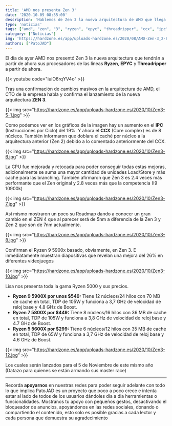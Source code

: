 ```yaml
---
title: 'AMD nos presenta Zen 3'
date: '2020-10-09 08:35:00'
description: 'Hablemos de Zen 3 la nueva arquitectura de AMD que llega repleta de novedades'
type: 'noticias'
tags: ["amd", "zen", "3", "ryzen", "epyc", "threadripper", "ccx", "ipc"]
category: ["Noticias"]
img: 'https://hardzone.es/app/uploads-hardzone.es/2020/08/AMD-Zen-3_2-800x419.jpg'
authors: ["PatoJAD"]
---
```




El dia de ayer AMD nos presentó Zen 3 la nueva arquitectura que tendrán a partir de ahora sus procesadores de las líneas **Ryzen**, **EPYC** y **Threadripper** a partir de ahora.


{{< youtube code="iuiO6rqYV4o" >}}


Tras una confirmación de cambios masivos en la arquitectura de AMD, el CTO de la empresa habla y confirma el lanzamiento de la nueva arquitectura **ZEN 3**.


{{< img src="https://hardzone.es/app/uploads-hardzone.es/2020/10/Zen3-5-1.jpg" >}}


Como podemos ver en los gráficos de la imagen hay un aumento en el **IPC** (Instrucciones por Ciclo) del 19%. Y ahora el **CCX** (Core complex) es de 8 núcleos. También informaron que doblara el caché por núcleo a la arquitectura anterior (Zen 2) debido a lo comentado anteriormente del CCX.


{{< img src="https://hardzone.es/app/uploads-hardzone.es/2020/10/Zen3-6.jpg" >}}


La CPU fue mejorada y retocada para poder conseguir todas estas mejoras, adicionalmente se suma una mayor cantidad de unidades Load/Store y más caché para las branching. También afirmaron que Zen 3 es 2.4 veces más performante que el Zen original y 2.8 veces más que la competencia (I9 10900k)


{{< img src="https://hardzone.es/app/uploads-hardzone.es/2020/10/Zen3-7.jpg" >}}


Así mismo mostraron un poco su Roadmap dando a conocer un gran cambio en el ZEN 4 que al parecer será de 5nm a diferencia de la Zen 3 y Zen 2 que son de 7nm actualmente.


{{< img src="https://hardzone.es/app/uploads-hardzone.es/2020/10/Zen3-8.jpg" >}}


Confirman el Ryzen 9 5900x basado, obviamente, en Zen 3. E inmediatamente muestran diapositivas que revelan una mejora del 26% en diferentes videojuegos


{{< img src="https://hardzone.es/app/uploads-hardzone.es/2020/10/Zen3-10.jpg" >}}


Lisa nos presenta toda la gama Ryzen 5000 y sus precios.



* **Ryzen 9 5900X por unos $549:** Tiene 12 núcleos/24 hilos con 70 MB de cache en total, TDP de 105W y funciona a 3,7 GHz de velocidad de reloj base y 4.8 GHz de Boost. 
* **Ryzen 7 5800X por $449:** Tiene 8 núcleos/16 hilos con 36 MB de cache en total, TDP de 105W y funciona a 3,8 GHz de velocidad de reloj base y 4.7 GHz de Boost. 
* **Ryzen 5 5600X por $299:** Tiene 6 núcleos/12 hilos con 35 MB de cache en total, TDP de 65W y funciona a 3,7 GHz de velocidad de reloj base y 4.6 GHz de Boost. 


{{< img src="https://hardzone.es/app/uploads-hardzone.es/2020/10/Zen3-12.jpg" >}}


Los cuales serán lanzados para el 5 de Noviembre de este mismo año (Datazo para quienes se están armando sus master race)




---



Recorda **apoyarnos** en nuestras redes para poder seguir adelante con todo lo que implica PatoJAD es un proyecto que poco a poco crece e intenta estar al lado de todos de los usuarios dándoles dia a dia herramientas o funcionalidades. Mostranos tu apoyo con pequeños gestos, desactivando el bloqueador de anuncios, apoyándonos en las redes sociales, donando o compartiendo el contenido, esto solo es posible gracias a cada lector y cada persona que demuestra su agradecimiento
